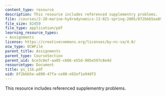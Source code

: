 ```yaml
---
content_type: resource
description: This resource includes referenced supplementry problems.
file: /courses/2-20-marine-hydrodynamics-13-021-spring-2005/8f2bbb5ea89047face80e92ef1a94df3_ps_11b.pdf
file_size: 82459
file_type: application/pdf
learning_resource_types:
- Assignments
license: https://creativecommons.org/licenses/by-nc-sa/4.0/
ocw_type: OCWFile
parent_title: Assignments
parent_type: CourseSection
parent_uid: 6ce3c0ef-aa05-c666-e55d-905e597c8e4d
resourcetype: Document
title: ps_11b.pdf
uid: 8f2bbb5e-a890-47fa-ce80-e92ef1a94df3
---
```

This resource includes referenced supplementry problems.